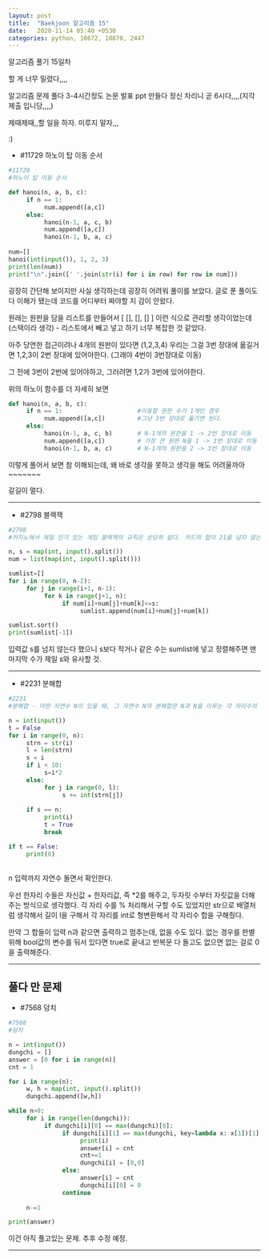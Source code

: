 ```yaml
---
layout: post
title:  "Baekjoon 알고리즘 15"
date:   2020-11-14 05:40 +0530
categories: python, 10872, 10870, 2447
---
```


알고리즘 풀기 15일차

할 게 너무 밀렸다,,,,

알고리즘 문제 풀다 3-4시간정도 논문 발표 ppt 만들다 정신 차리니 곧 6시다,,,,(지각 제출 입니당,,,,)

제때제때,,할 일을 하자. 미루지 말자,,,

:)


- #11729     하노이 탑 이동 순서

```python
#11729
#하노이 탑 이동 순서

def hanoi(n, a, b, c):
     if n == 1:
          num.append([a,c])
     else:
          hanoi(n-1, a, c, b)
          num.append([a,c])
          hanoi(n-1, b, a, c)
          
num=[]
hanoi(int(input()), 1, 2, 3)
print(len(num))
print("\n".join([' '.join(str(i) for i in row) for row in num]))

```

굉장히 간단해 보이지만 사실 생각하는데 굉장히 어려워 풀이를 보았다. 글로 푼 풀이도 다 이해가 됐는데 코드를 어디부터 짜야할 지 감이 안왔다. 

원래는 원판을 담을 리스트를 만들어서 [ [], [], [] ] 이런 식으로 관리할 생각이었는데(스택이라 생각) - 리스트에서 빼고 넣고 하기 너무 복잡한 것 같았다.

아주 당연한 접근이려나 4개의 원판이 있다면 (1,2,3,4) 우리는 그걸 3번 장대에 옮길거면 1,2,3이 2번 장대에 있어야한다. (그래야 4번이 3번장대로 이동)

그 전에 3번이 2번에 있어야하고, 그러려면 1,2가 3번에 있어야한다.

위의 하노이 함수를 더 자세히 보면 

```python
def hanoi(n, a, b, c):
     if n == 1:                     #이동할 원판 수가 1개인 경우
          num.append([a,c])         #그냥 3번 장대로 옯기면 된다.
     else:
          hanoi(n-1, a, c, b)       # N-1개의 원판을 1 -> 2번 장대로 이동
          num.append([a,c])         # 가장 큰 원판 N을 1 -> 3번 장대로 이동
          hanoi(n-1, b, a, c)       # N-1개의 원판을 2 -> 3번 장대로 이동
```

이렇게 풀어서 보면 참 이해되는데, 왜 바로 생각을 못하고 생각을 해도 어려울까아~~~~~~~

갈길이 멀다.

---

- #2798     블랙잭

```python
#2798
#카지노에서 제일 인기 있는 게임 블랙잭의 규칙은 상당히 쉽다. 카드의 합이 21을 넘지 않는 한도 내에서, 카드의 합을 최대한 크게 만드는 게임이다. 블랙잭은 카지노마다 다양한 규정이 있다.

n, s = map(int, input().split())
num = list(map(int, input().split()))

sumlist=[]
for i in range(0, n-2):
     for j in range(i+1, n-1):
          for k in range(j+1, n):
               if num[i]+num[j]+num[k]<=s:
                    sumlist.append(num[i]+num[j]+num[k])

sumlist.sort()
print(sumlist[-1])

```

입력값 s를 넘지 않는다 했으니 s보다 작거나 같은 수는 sumlist에 넣고 정렬해주면 맨 마지막 수가 제일 s와 유사할 것.

---

- #2231     분해합

```python
#2231
#분해합 - 어떤 자연수 N이 있을 때, 그 자연수 N의 분해합은 N과 N을 이루는 각 자리수의 합을 의미한다. 어떤 자연수 M의 분해합이 N인 경우, M을 N의 생성자라 한다. 예를 들어, 245의 분해합은 256(=245+2+4+5)이 된다. 따라서 245는 256의 생성자가 된다. 물론, 어떤 자연수의 경우에는 생성자가 없을 수도 있다. 반대로, 생성자가 여러 개인 자연수도 있을 수 있다.

n = int(input())
t = False
for i in range(0, n):
     strn = str(i)
     l = len(strn)
     s = i
     if i < 10:
          s=i*2
     else:
          for j in range(0, l):
               s += int(strn[j])
               
     if s == n:
          print(i)
          t = True
          break

if t == False:
     print(0)
               
```

n 입력까지 자연수 돌면서 확인한다.

우선 한자리 수들은 자신값 + 한자리값, 즉 *2를 해주고, 두자릿 수부터 자릿값을 더해주는 방식으로 생각했다. 각 자리 수를 % 처리해서 구할 수도 있었지만 str으로 배열처럼 생각해서 길이 l을 구해서 각 자리를 int로 형변환해서 각 자리수 합을 구해줬다.

만약 그 합들이 입력 n과 같으면 출력하고 멈추는데, 없을 수도 있다. 없는 경우를 판별 위해 bool값의 변수를 둬서 있다면 true로 끝내고 반복문 다 돌고도 없으면 없는 걸로 0을 출력해준다.

---

## 풀다 만 문제

- #7568     덩치

```python
#7568
#덩치

n = int(input())
dungchi = []
answer = [0 for i in range(n)]
cnt = 1

for i in range(n):
     w, h = map(int, input().split())
     dungchi.append([w,h])

while n>0:
     for i in range(len(dungchi)):
          if dungchi[i][0] == max(dungchi)[0]:
               if dungchi[i][1] == max(dungchi, key=lambda x: x[1])[1]:
                    print(i)
                    answer[i] = cnt
                    cnt+=1
                    dungchi[i] = [0,0]
               else:
                    answer[i] = cnt
                    dungchi[i][0] = 0
               continue
               
     n-=1

print(answer)

```

이건 아직 풀고있는 문제. 추후 수정 예정.

---
